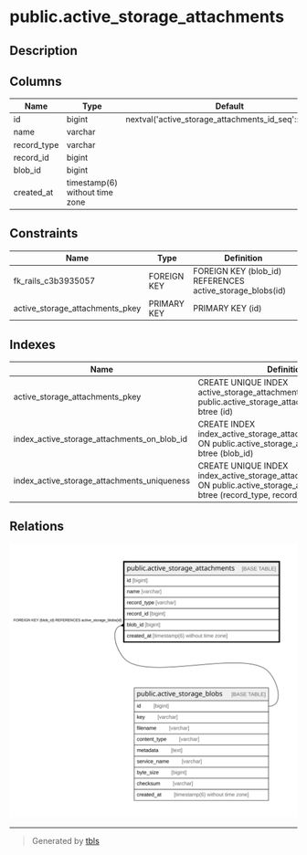 # public.active_storage_attachments

## Description

## Columns

| Name | Type | Default | Nullable | Children | Parents | Comment |
| ---- | ---- | ------- | -------- | -------- | ------- | ------- |
| id | bigint | nextval('active_storage_attachments_id_seq'::regclass) | false |  |  |  |
| name | varchar |  | false |  |  |  |
| record_type | varchar |  | false |  |  |  |
| record_id | bigint |  | false |  |  |  |
| blob_id | bigint |  | false |  | [public.active_storage_blobs](public.active_storage_blobs.md) |  |
| created_at | timestamp(6) without time zone |  | false |  |  |  |

## Constraints

| Name | Type | Definition |
| ---- | ---- | ---------- |
| fk_rails_c3b3935057 | FOREIGN KEY | FOREIGN KEY (blob_id) REFERENCES active_storage_blobs(id) |
| active_storage_attachments_pkey | PRIMARY KEY | PRIMARY KEY (id) |

## Indexes

| Name | Definition |
| ---- | ---------- |
| active_storage_attachments_pkey | CREATE UNIQUE INDEX active_storage_attachments_pkey ON public.active_storage_attachments USING btree (id) |
| index_active_storage_attachments_on_blob_id | CREATE INDEX index_active_storage_attachments_on_blob_id ON public.active_storage_attachments USING btree (blob_id) |
| index_active_storage_attachments_uniqueness | CREATE UNIQUE INDEX index_active_storage_attachments_uniqueness ON public.active_storage_attachments USING btree (record_type, record_id, name, blob_id) |

## Relations

![er](public.active_storage_attachments.svg)

---

> Generated by [tbls](https://github.com/k1LoW/tbls)
